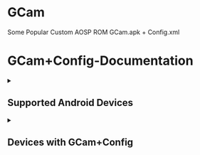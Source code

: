 # GCam
Some Popular Custom AOSP ROM GCam.apk + Config.xml

# GCam+Config-Documentation

<details><summary>

## Supported Android Devices
</summary>

***Recommended devices to installation for best compatibilty with GCam Config.***

<details><summary>

#### GCam + Config - Supported Devices
</summary>

```
Google Pixel 4a 5G
```
```
Google Pixel 6a
```
```
Nothing Phone(1)
```
```
OnePlus Nord CE 2 Lite 5G/Realme 9 Pro
```
```
OnePlus Nord 5G
```
```
OnePlus 8T 5G
```
```
Realme 8 5G
```
```
Realme GT Master Edition
```
```
Realme GT Neo 2
```
```
Realme X7 Max 5G
```
```
Realme GT 2 Pro
```
```
Realme GT Neo 3T
```
```
POCO M6 Pro 5G/Redmi 12 5G
```
```
POCO M3 Pro 5G/Redmi Note 10T 5G
```
```
Poco X5 5G/Redmi Note 12 5G
```
```
POCO X4 Pro 5G/Redmi Note 11 Pro 5G
```
```
POCO X5 Pro 5G
```
```
Mi 10i 5G
```
```
Xiaomi 11 Lite NE 5G
```
```
Mi 11x
```
```
Mi 10T 5G
```
```
POCO F5
```
```
Mi 11X Pro
```
```
POCO F4 5G
```
```
Xiaomi 11T Pro
```
```
POCO F1
```
```
Xiaomi Mi A3
```
```
Redmi 8A/Redmi 7A
```
```
Motorola Edge 20
```
```
Motorola Edge 30
```
```
Moto G 5G
```
```
Motorola Edge 20 Pro
```
```
Samsung Galaxy A73 5G
```
```
Samsung Galaxy M52 5G
```
```
Samsung Galaxy A52s 5G
```
</details></details>

<details><summary>
  
## Devices with GCam+Config
</summary>

***List of AOSP Devices with GCam+Config. You may need to scroll to view the complete table.***

<details><summary>

#### GCam+Config - Link
</summary>

| Device | Description | GCam+Config |
|:--------:|:--------------:|:------------------:|
| `Google Pixel 4a 5G` | maxAndroid14•Codename:bramble•CustomROM:AlphaDroid/LineageOS;PixelExperience;EvolutionX/CrDroid. | [GCam+Config](https://github.com/arghya339/GCam/releases/tag/Google_Pixel_4a_5G(bramble)) |
| `Google Pixel 6a` | maxAndroid15•Codename:bluejay•CustomROM:LineageOS;EvolutionX. | [GCam+Config](https://github.com/arghya339/GCam/releases/tag/Google_Pixel_6a(bluejay)) |
| `Nothing Phone(1)` | maxAndroid16•Codename:Spacewar•CustomROM:LineageOS;PixelExperience. | [GCam+Config](https://github.com/arghya339/GCam/releases/tag/Nothing_Phone1(Spacewar)) |
| `OnePlus Nord CE 2 Lite 5G` | maxAndroid14•Codename:oscar•CustomROM:PixelOS. | [GCam+Config](https://github.com/arghya339/GCam/releases/tag/OnePlus_Nord_CE_2_Lite_5G(oscar)) |
| `OnePlus Nord 5G` | maxAndroid12•Codename:avicii•CustomROM:AlphaDroid/LineageOS;PixelExtended/PixelExperience;CRDROID. | [GCam+Config](https://github.com/arghya339/GCam/releases/tag/OnePlus_Nord_5G(avicii)) |
| `OnePlus 8T 5G` | maxAndroid16•Codename:kebab•CustomROM:AlphaDroid/LineageOS;PixelExtended/PixelExperience;EvolutionX/CRDROID. | [GCam+Config](https://github.com/arghya339/GCam/releases/tag/OnePlus_8T_5G_(kebab)) |
| `Realme 8 5G/Narzo 30 5G` | maxAndroid13•Codename:RMX324X•CustomROM:LineageOS. | [GCam+Config](https://github.com/arghya339/GCam/releases/tag/Realme_8_5G(RMX3241)%2FNarzo_30_5G(RMX3242)) |
| `Realme GT Master Edition` | maxAndroid16•Codename:lunaa•CustomROM:EvolutionX/CRDROID. | [GCam+Config](https://github.com/arghya339/GCam/releases/tag/Realme_GT_Master_Edition(lunaa)) |
| `Realme GT Neo 2 ` | maxAndroid14•Codename:RMX3370•CustomROM:ProjectElixir. | [GCam+Config](https://github.com/arghya339/GCam/releases/tag/Realme_GT_Neo_2(RMX3370)) |
| `Realme X7 Max 5G` | maxAndroid13•Codename:RMX3031•MTK•CustomROM:CRDROID. | [GCam+Config](https://github.com/arghya339/GCam/releases/tag/Realme_X7_Max_5G(RMX3031)) |
| `Realme GT 2 Pro` | maxAndroid16•Codename:ferrarri•CustomROM:LineageOS. | [GCam+Config](https://github.com/arghya339/GCam/releases/tag/Realme_GT_2_Pro(ferrarri)) |
| `Realme GT Neo 3T` | maxAndroid14•Codename:RMX3371•CustomROM:AlphaDroid/LineageOS;PixelExperience;EvolutionX/CrDroid. | [GCam+Config](https://github.com/arghya339/GCam/releases/tag/Realme_GT_Neo_3T(RMX3371)) |
| `POCO M6 Pro 5G/Redmi 12 5G` | maxAndroid15•Codename:sky•CustomROM:LineageOS;PixelExperience/PixelOS;CRDROID. | [GCam+Config](https://github.com/arghya339/GCam/releases/tag/POCO_M6_Pro_5G(sky)) |
| `POCO M3 Pro 5G/Redmi Note 10T 5G` | maxAndroid13•MTK•Codename:camellia•CustomROM:AlphaDroid/LineageOS;PixelExtended/PixelExperience;EvolutionX/CRDROID. | [GCam+Config](https://github.com/arghya339/GCam/releases/tag/POCO_M3_Pro_5G(camellia)) |
| `Poco X5 5G/Redmi Note 12 5G` | maxAndroid14•Codename:stone•CustomROM:AlphaDroid/LineageOS;PixelOS;EvolutionX/CrDroid. | [GCam+Config](https://github.com/arghya339/GCam/releases/tag/POCO_X5_5G(Stone)) |
| `POCO X4 Pro 5G/Redmi Note 11 Pro 5G` | maxAndroid13•Codename:veux•CustomROM:AlphaDroid;PixelExtended/PixelExperience;EvolutionX/CRDROID. | [GCam+Config](https://github.com/arghya339/GCam/releases/tag/POCO_X4_Pro_5G(veux)) |
| `POCO X5 Pro 5G` | maxAndroid13•Codename:redwood•CustomROM:AlphaDroid;PixelExperience;EvolutionX/CRDROID. | [GCam+Config](https://github.com/arghya339/GCam/releases/tag/POCO_X5_Pro_5G(redwood)) |
| `Mi 10i 5G` | maxAndroid12•Codename:gauguin•CustomROM:LineageOS;PixelExtended/PixelExperience. | [GCam+Config](https://github.com/arghya339/GCam/releases/tag/Mi_10i_5G(gauguin)) |
| `Xiaomi 11 Lite NE 5G` | maxAndroid13•Codename:lisa•CustomROM:LineageOS;PixelExperience;EvolutionX/CRDROID. | [GCam+Config](https://github.com/arghya339/GCam/releases/tag/Xiaomi_11_Lite_NE_5G(lisa)) |
| `Mi 11x` | maxAndroid13•Codename:alioth•CustomROM:AlphaDroid/LineageOS;PixelExtended/PixelExperience;EvolutionX/CRDROID. | [GCam+Config](https://github.com/arghya339/GCam/releases/tag/Mi_11x(alioth)) |
| `Mi 10T 5G` | maxAndroid12•Codename:apollon•CustomROM:LineageOS;PixelExperience;CRDROID. | [GCam+Config](https://github.com/arghya339/GCam/releases/tag/Mi_10T_5G(apollon)) |
| `POCO F5` | maxAndroid13•Codename:marble•CustomROM:AlphaDroid;EvolutionX/CRDROID. | [GCam+Config](https://github.com/arghya339/GCam/releases/tag/POCO_F5(marble)) |
| `Mi 11X Pro` | maxAndroid13•Codename:haydn•CustomROM:LineageOS;PixelExperience;CRDROID. | [GCam+Config](https://github.com/arghya339/GCam/releases/tag/Mi_11X_Pro(haydn)) |
| `POCO F4 5G` | maxAndroid13•Codename:munch•CustomROM:PixelExtended/PixelExperience;EvolutionX/CRDROID. | [GCam+Config](https://github.com/arghya339/GCam/releases/tag/POCO_F4_5G(munch)) |
| `Xiaomi 11T Pro` | maxAndroid13•Codename:vili•CustomROM:LineageOs;PixelExperience;EvolutionX/crDroid. | [GCam+Config](https://github.com/arghya339/GCam/releases/tag/Xiaomi_11T_Pro(vili)) |
| `POCO F1` | maxAndroid10•Codename:beryllium•CustomROM:AlphaDroid/LineageOS;PixelExtended/PixelExperience;EvolutionX/CRDROID. | [GCam+Config](https://github.com/arghya339/GCam/releases/tag/POCO_F1(beryllium)) |
| `Xiaomi Mi A3` | maxAndroid11•Codename:laurel_sprout•CustomROM:PixelExtended/PixelExperience;CRDROID. | [GCam+Config](https://github.com/arghya339/GCam/releases/tag/Xiaomi_Mi_A3(laurel_sprout)) |
| `Redmi 8A/Redmi 7A` | maxAndroid10•Codename:mi439•CustomROM:AlphaDroid/LineageOS;PixelExtended/PixelExperience;EvolutionX/CrDroid. | [GCam+Config](https://github.com/arghya339/GCam/releases/tag/Redmi_8A%2FRedmi_7A(mi439)) |
| `Motorola Edge 20` | maxAndroid15•Codename:berlin•CustomROM:LineageOS;PixelExperience. | [GCam+Config](https://github.com/arghya339/GCam/releases/tag/Motorola_Edge_20(berlin)) |
| `Motorola Edge 30` | maxAndroid16•Codename:dubai•CustomROM:LineageOS;PixelExperience. | [GCam+Config](https://github.com/arghya339/GCam/releases/tag/Motorola_Edge_30(dubai)) |
| `Moto G 5G` | maxAndroid11•Codename:kiev•CustomROM:LineageOS. | [GCam+Config](https://github.com/arghya339/GCam/releases/tag/Moto_G_5G(kiev)) |
| `Motorola Edge 20 Pro` | maxAndroid13•Codename:pstar•CustomROM:LineageOS. | [GCam+Config](https://github.com/arghya339/GCam/releases/tag/Motorola_Edge_20_Pro(pstar)) |
| `Samsung Galaxy A73 5G` | maxAndroid•Codename:a73xq•CustomROM:PixelExperience. | [GCam+Config](https://github.com/arghya339/GCam/releases/tag/Samsung_Galaxy_A73_5G(a73xq)) |
| `Samsung Galaxy M52 5G` | maxAndroid14•Codename:m52xq•CustomROM:LineageOS. | [GCam+Config](https://github.com/arghya339/GCam/releases/tag/Samsung_Galaxy_M52_5G(m52xq)) |
| `Samsung Galaxy A52s 5G` | maxAndroid14•Codename:a52sxq•CustomROM:LineageOS. | [GCam+Config](https://github.com/arghya339/GCam/releases/tag/Samsung_Galaxy_A52s_5G_(a52sxq))https://github.com/arghya339/GCam/releases/tag/Samsung_Galaxy_A52s_5G_(a52sxq) |

</details>
